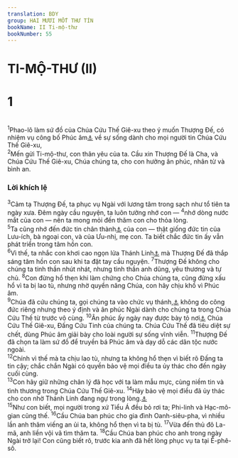 ```yaml
---
translation: BDY
group: HAI MƯƠI MỐT THƯ TÍN
bookName: II Ti-mộ-thư 
bookNumber: 55
---
```


<div class="title"><h1>TI-MỘ-THƯ (II)</h1>  <h1>1</h1>	</div>
 <br/>
<span class="verse 2ti_1_1"><sup>1</sup>Phao-lô làm sứ đồ của Chúa Cứu Thế Giê-xu theo ý muốn Thượng Đế, có nhiệm vụ công bố Phúc âm<a href="#" data-toggle="tooltip" data-placement="bottom" title="Nt lời hứa">⚓</a> về sự sống dành cho mọi người tin Chúa Cứu Thế Giê-xu,<br/></span>
<span class="verse 2ti_1_2"><sup>2</sup>Mến gửi Ti-mộ-thư, con thân yêu của ta. Cầu xin Thượng Đế là Cha, và Chúa Cứu Thế Giê-xu, Chúa chúng ta, cho con hưởng ân phúc, nhân từ và bình an.</span>
<div class="title"><h3>Lời khích lệ</h3></div>
<span class="verse 2ti_1_3"><sup>3</sup>Cảm tạ Thượng Đế, ta phục vụ Ngài với lương tâm trong sạch như tổ tiên ta ngày xưa. Đêm ngày cầu nguyện, ta luôn tưởng nhớ con — </span>
<span class="verse 2ti_1_4"><sup>4</sup>nhớ dòng nước mắt của con — nên ta mong mỏi đến thăm con cho thỏa lòng.<br/></span>
<span class="verse 2ti_1_5"><sup>5</sup>Ta cũng nhớ đến đức tin chân thành<a href="#" data-toggle="tooltip" data-placement="bottom" title="Nt không đóng kịch">⚓</a> của con — thật giống đức tin của Lưu-ích, bà ngoại con, và của Ưu-nhị, mẹ con. Ta biết chắc đức tin ấy vẫn phát triển trong tâm hồn con.<br/></span>
<span class="verse 2ti_1_6"><sup>6</sup>Vì thế, ta nhắc con khơi cao ngọn lửa Thánh Linh<a href="#" data-toggle="tooltip" data-placement="bottom" title="Nt ân tứ của Thượng Đế">⚓</a> mà Thượng Đế đã thắp sáng tâm hồn con sau khi ta đặt tay cầu nguyện. </span>
<span class="verse 2ti_1_7"><sup>7</sup>Thượng Đế không cho chúng ta tinh thần nhút nhát, nhưng tinh thần anh dũng, yêu thương và tự chủ. </span>
<span class="verse 2ti_1_8"><sup>8</sup>Con đừng hổ thẹn khi làm chứng cho Chúa chúng ta, cũng đừng xấu hổ vì ta bị lao tù, nhưng nhờ quyền năng Chúa, con hãy chịu khổ vì Phúc âm.<br/></span>
<span class="verse 2ti_1_9"><sup>9</sup>Chúa đã cứu chúng ta, gọi chúng ta vào chức vụ thánh,<a href="#" data-toggle="tooltip" data-placement="bottom" title="Nt sự kêu gọi thánh">⚓</a> không do công đức riêng nhưng theo ý định và ân phúc Ngài dành cho chúng ta trong Chúa Cứu Thế từ trước vô cùng. </span>
<span class="verse 2ti_1_10"><sup>10</sup>Ân phúc ấy ngày nay được bày tỏ nơi<a href="#" data-toggle="tooltip" data-placement="bottom" title="Nt bày tỏ qua sự xuất hiện của">⚓</a> Chúa Cứu Thế Giê-xu, Đấng Cứu Tinh của chúng ta. Chúa Cứu Thế đã tiêu diệt sự chết, dùng Phúc âm giải bày cho loài người sự sống vĩnh viễn. </span>
<span class="verse 2ti_1_11"><sup>11</sup>Thượng Đế đã chọn ta làm sứ đồ để truyền bá Phúc âm và dạy dỗ các dân tộc nước ngoài.<br/></span>
<span class="verse 2ti_1_12"><sup>12</sup>Chính vì thế mà ta chịu lao tù, nhưng ta không hổ thẹn vì biết rõ Đấng ta tin cậy; chắc chắn Ngài có quyền bảo vệ mọi điều ta ủy thác cho đến ngày cuối cùng.<br/></span>
<span class="verse 2ti_1_13"><sup>13</sup>Con hãy giữ những chân lý đã học với ta làm mẫu mực, cùng niềm tin và tình thương trong Chúa Cứu Thế Giê-xu. </span>
<span class="verse 2ti_1_14"><sup>14</sup>Hãy bảo vệ mọi điều đã ủy thác cho con nhờ Thánh Linh đang ngự trong lòng.<a href="#" data-toggle="tooltip" data-placement="bottom" title="Nt trong chúng ta">⚓</a><br/></span>
<span class="verse 2ti_1_15"><sup>15</sup>Như con biết, mọi người trong xứ Tiểu Á đều bỏ rơi ta; Phi-linh và Hạc-mô-gian cũng thế. </span>
<span class="verse 2ti_1_16"><sup>16</sup>Cầu Chúa ban phúc cho gia đình Oanh-siêu-pha, vì nhiều lần anh thăm viếng an ủi ta, không hổ thẹn vì ta bị tù. </span>
<span class="verse 2ti_1_17"><sup>17</sup>Vừa đến thủ đô La-mã, anh liền vội vã tìm thăm ta. </span>
<span class="verse 2ti_1_18"><sup>18</sup>Cầu Chúa ban phúc cho anh trong ngày Ngài trở lại! Con cũng biết rõ, trước kia anh đã hết lòng phục vụ ta tại Ê-phê-sô.</span>
